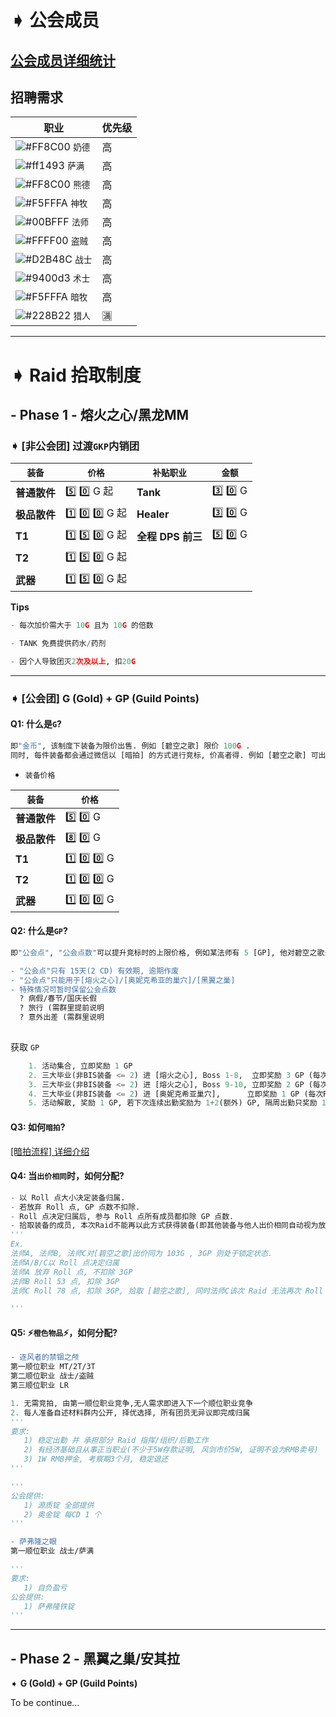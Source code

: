 # ➧ 公会成员
## [公会成员详细统计](https://github.com/Merryday-Hyjal/Guild-Info/projects/1 "公会成员详细统计")
## 招聘需求
|  职业 |  优先级 |
| ------------ | ------------ |
| ![#FF8C00](https://placehold.it/15/FF8C00/000000?text=+) `奶德`  | 高 |
| ![#ff1493](https://placehold.it/15/ff1493/000000?text=+) `萨满`  | 高 |
| ![#FF8C00](https://placehold.it/15/FF8C00/000000?text=+) `熊德`  | 高 |
| ![#F5FFFA](https://placehold.it/15/F5FFFA/000000?text=+) `神牧`  | 高 |
| ![#00BFFF](https://placehold.it/15/00BFFF/000000?text=+) `法师`  | 高 |
| ![#FFFF00](https://placehold.it/15/FFFF00/000000?text=+) `盗贼`  | 高 |
| ![#D2B48C](https://placehold.it/15/D2B48C/000000?text=+) `战士`  | 高 |
| ![#9400d3](https://placehold.it/15/9400d3/000000?text=+) `术士`  | 高 |
| ![#F5FFFA](https://placehold.it/15/F5FFFA/000000?text=+) `暗牧`  | 高 |
| ![#228B22](https://placehold.it/15/228B22/000000?text=+) `猎人`  | :u6e80: |




------------

# ➧ Raid 拾取制度

## - Phase 1 - 熔火之心/黑龙MM

### ➧ [非公会团] **过渡`GKP`内销团**

| `装备`  |  `价格` |  `补贴职业`  | `金额`  |
| ------------ | ------------ | ------------ | ------------ |
| **普通散件** | :five: :zero: G  起 | **Tank**  | :three: :zero: G  |
| **极品散件**| :one: :zero: :zero: G 起| **Healer**  | :three: :zero:  G |
| **T1**  | :one: :five: :zero: G 起| **全程** **DPS 前三**  | :five: :zero:  G |
| **T2**  | :one: :five: :zero: G 起|
| **武器** | :one: :five: :zero: G 起|

**Tips**
```python
- 每次加价需大于 10G 且为 10G 的倍数

- TANK 免费提供药水/药剂

- 因个人导致团灭2次及以上, 扣20G
```

------------


### ➧ [公会团] **G (Gold) + GP (Guild Points)**

#### **Q1:** 什么是`G`? 
```python
即"金币", 该制度下装备为限价出售. 例如 [碧空之歌] 限价 100G .
同时, 每件装备都会通过微信以 [暗拍] 的方式进行竞标, 价高者得. 例如 [碧空之歌] 可出价范围为 [1G - 100G]
```
- `装备价格`

| `装备`  |  `价格` | 
| ------------ | ------------ |
| **普通散件** | :five: :zero: G  |
| **极品散件**| :eight: :zero: G | 
| **T1**  | :one: :zero: :zero: G | 
| **T2**  | :one: :zero: :zero: G |
| **武器** | :one: :zero: :zero: G |

#### **Q2:** 什么是`GP`?
```python
即"公会点", "公会点数"可以提升竞标时的上限价格, 例如某法师有 5 [GP], 他对碧空之歌最高可出价为 [100G + 5GP]
```
```diff
- "公会点"只有 15天(2 CD) 有效期, 逾期作废
- "公会点"只能用于[熔火之心]/[奥妮克希亚的巢穴]/[黑翼之巢]
- 特殊情况可暂时保留公会点数
  ? 病假/春节/国庆长假
  ? 旅行 (需群里提前说明
  ? 意外出差 (需群里说明
  
```
获取 `GP`
```python
    1. 活动集合, 立即奖励 1 GP
    2. 三大毕业(非BIS装备 <= 2) 进 [熔火之心], Boss 1-8,  立即奖励 3 GP (每次Raid有效)
    3. 三大毕业(非BIS装备 <= 2) 进 [熔火之心], Boss 9-10, 立即奖励 2 GP (每次Raid有效)
    4. 三大毕业(非BIS装备 <= 2) 进 [奥妮克希亚巢穴],      立即奖励 1 GP (每次Raid有效)
    5. 活动解散, 奖励 1 GP, 若下次连续出勤奖励为 1+2(额外) GP, 隔周出勤只奖励 1 GP, 连续两周未出勤作废
```

#### **Q3:** 如何`暗拍`?

[[暗拍流程] 详细介绍](https://github.com/Merryday-Hyjal/Guild-Info/blob/master/%E6%9A%97%E6%8B%8D%E6%B5%81%E7%A8%8B.md "[暗拍流程] 详细介绍")


#### **Q4:** 当`出价相同`时，如何分配?
```python
- 以 Roll 点大小决定装备归属.
- 若放弃 Roll 点, GP 点数不扣除.
- Roll 点决定归属后, 参与 Roll 点所有成员都扣除 GP 点数.
- 拾取装备的成员, 本次Raid不能再以此方式获得装备(即其他装备与他人出价相同自动视为放弃Roll点).
'''
Ex.
法师A, 法师B, 法师C对[碧空之歌]出价同为 103G , 3GP 则处于锁定状态.
法师A/B/C以 Roll 点决定归属
法师A 放弃 Roll 点, 不扣除 3GP 
法师B Roll 53 点, 扣除 3GP 
法师C Roll 78 点, 扣除 3GP, 拾取 [碧空之歌], 同时法师C该次 Raid 无法再次 Roll 点

'''
```
#### **Q5:** ⚡️`橙色物品`⚡️，如何分配?

```diff
- 逐风者的禁锢之颅
第一顺位职业 MT/2T/3T
第二顺位职业 战士/盗贼
第三顺位职业 LR
```
```python
1. 无需竞拍, 由第一顺位职业竞争,无人需求即进入下一个顺位职业竞争
2. 每人准备自述材料群内公开, 择优选择, 所有团员无异议即完成归属
'''
要求:
   1) 稳定出勤 并 承担部分 Raid 指挥/组织/后勤工作
   2) 有经济基础且从事正当职业(不少于5W存款证明, 风剑市价5W, 证明不会为RMB卖号)
   3) 1W RMB押金, 考察期3个月, 稳定退还
'''

'''
公会提供:
   1) 源质锭 全部提供
   2) 奥金锭 每CD 1 个
'''
```


```diff
- 萨弗隆之眼
第一顺位职业 战士/萨满
```
```python
'''
要求:
   1) 自负盈亏
公会提供:
   1) 萨弗隆铁锭
'''
```

------------


## - Phase 2 - 黑翼之巢/安其拉

➧ **G (Gold) + GP (Guild Points)**

To be continue...



